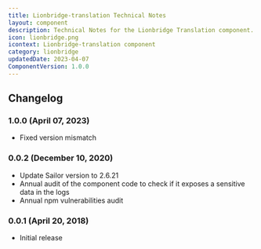 ```yaml
---
title: Lionbridge-translation Technical Notes
layout: component
description: Technical Notes for the Lionbridge Translation component.
icon: lionbridge.png
icontext: Lionbridge-translation component
category: lionbridge
updatedDate: 2023-04-07
ComponentVersion: 1.0.0
---
```


## Changelog

### 1.0.0 (April 07, 2023)

* Fixed version mismatch

### 0.0.2 (December 10, 2020)

* Update Sailor version to 2.6.21
* Annual audit of the component code to check if it exposes a sensitive data in the logs
* Annual npm vulnerabilities audit

### 0.0.1 (April 20, 2018)

* Initial release
